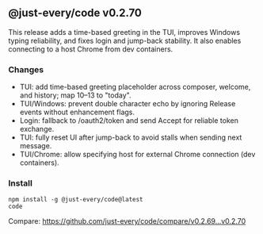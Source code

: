 ## @just-every/code v0.2.70

This release adds a time-based greeting in the TUI, improves Windows typing reliability, and fixes login and jump-back stability. It also enables connecting to a host Chrome from dev containers.

### Changes
- TUI: add time-based greeting placeholder across composer, welcome, and history; map 10–13 to "today".
- TUI/Windows: prevent double character echo by ignoring Release events without enhancement flags.
- Login: fallback to /oauth2/token and send Accept for reliable token exchange.
- TUI: fully reset UI after jump-back to avoid stalls when sending next message.
- TUI/Chrome: allow specifying host for external Chrome connection (dev containers).

### Install
```
npm install -g @just-every/code@latest
code
```

Compare: https://github.com/just-every/code/compare/v0.2.69...v0.2.70
